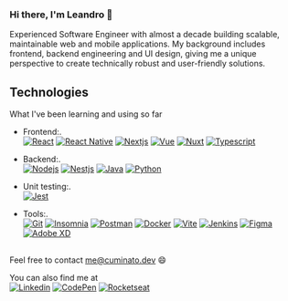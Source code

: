 ### Hi there, I'm Leandro 👋

Experienced Software Engineer with almost a decade building scalable, maintainable web and
mobile applications. My background includes frontend, backend engineering and UI design,
giving me a unique perspective to create technically robust and user-friendly solutions. 

## Technologies
What I've been learning and using so far 

- Frontend:. <br />
 [![React](https://img.shields.io/badge/React-2db1d3?style=flat-square&logo=React&logoColor=white)](#)
 [![React Native](https://img.shields.io/badge/React_Native-2db1d3?style=flat-square&logo=React&logoColor=white)](#)
 [![Nextjs](https://img.shields.io/badge/Nextjs-black?style=flat-square&logo=next.js&logoColor=white)](#)
 [![Vue](https://img.shields.io/badge/Vue-3eaf7c?style=flat-square&logo=vuedotjs&logoColor=white)](#)
 [![Nuxt](https://img.shields.io/badge/Nuxt-002E3B?style=flat-square&logo=nuxt&logoColor=#00DC82)](#)
 [![Typescript](https://img.shields.io/badge/Typescript-3078c6?style=flat-square&logo=typescript&logoColor=white)](#)

- Backend:. <br />
 [![Nodejs](https://img.shields.io/badge/Nodejs-3e863c?style=flat-square&logo=Node.js&logoColor=white)](#)
 [![Nestjs](https://img.shields.io/badge/Nestjs-ea2845?style=flat-square&logo=Nestjs&logoColor=white)](#)
 [![Java](https://img.shields.io/badge/Java-ea2d2a?style=flat-square&logo=openjdk&logoColor=white)](#)
 [![Python](https://img.shields.io/badge/Python-2b5b84?style=flat-square&logo=Python&logoColor=white)](#)
 
 - Unit testing:. <br />
 [![Jest](https://img.shields.io/badge/Jest-d70c15?style=flat-square&logo=jest&logoColor=white)](#)
 
- Tools:. <br />
 [![Git](https://img.shields.io/badge/Git-F05032?style=flat-square&logo=git&logoColor=white)](#)
 [![Insomnia](https://img.shields.io/badge/Insominia-5445b4?style=flat-square&logo=insomnia&logoColor=white)](#)
 [![Postman](https://img.shields.io/badge/Postman-f06632?style=flat-square&logo=postman&logoColor=white)](#)
 [![Docker](https://img.shields.io/badge/Docker-0084ad?style=flat-square&logo=docker&logoColor=white)](#)
 [![Vite](https://img.shields.io/badge/Vite-bb2eee?style=flat-square&logo=vite&logoColor=white)](#)
 [![Jenkins](https://img.shields.io/badge/Jenkins-f20036?style=flat-square&logo=jenkins&logoColor=white)](#)
 [![Figma](https://img.shields.io/badge/Figma-9a54f2?style=flat-square&logo=Figma&logoColor=white)](#)
 [![Adobe XD](https://img.shields.io/badge/AdobeXD-430134?style=flat-square&logo=adobexd&logoColor=white)](#)

##
Feel free to contact me@cuminato.dev 😄 <br  />

You can also find me at <br  />
[![Linkedin](https://img.shields.io/badge/LinkedIn-0077B5?style=flat-square&logo=linkedin&logoColor=white)](https://www.linkedin.com/in/leandrocuminato)
[![CodePen](https://img.shields.io/badge/CodePen-1e1e26?style=flat-square&logo=codepen&logoColor=white)](https://codepen.io/theNewt)
[![Rocketseat](https://img.shields.io/badge/Rocketseat-6200ee?style=flat-square&logo=rocketseat&logoColor=white)](https://app.rocketseat.com.br/me/limacuminato)
